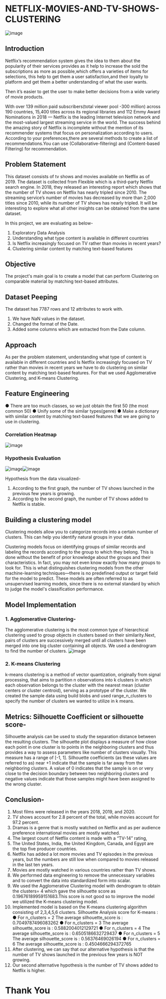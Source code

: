 # NETFLIX-MOVIES-AND-TV-SHOWS-CLUSTERING
![image](https://user-images.githubusercontent.com/91052155/184505894-15913c54-8a42-4be7-927c-10e8772dd8bf.png)

## Introduction

Netflix’s recommendation system gives the idea to them about the popularity of their services provides as it help to increase the sold the subscriptions as more as possible,which offers a varieties of items for selections, this help to get them a user satisfaction,and their loyalty to platform and get them a better understanding of what the user wants.

Then it’s easier to get the user to make better decisions from a wide variety of movie products.

With over 139 million paid subscribers(total viewer pool -300 million) across 190 countries, 15,400 titles across its regional libraries and 112 Emmy Award Nominations in 2018 — Netflix is the leading Internet television network and the most-valued largest streaming service in the world. The success behind the amazing story of Netflix is incomplete without the mention of its recommender systems that focus on personalization according to users. According to your preferences,there are several methods to create a list of recommendations.You can use  (Collaborative-filtering) and (Content-based Filtering) for recommendation.

## Problem Statement
This dataset consists of tv shows and movies available on Netflix as of 2019. The dataset is collected from Flexible which is a third-party Netflix search engine.
In 2018, they released an interesting report which shows that the number of TV shows on Netflix has nearly tripled since 2010. The streaming service’s number of movies has decreased by more than 2,000 titles since 2010, while its number of TV shows has nearly tripled. It will be interesting to explore what all other insights can be obtained from the same dataset.

In this project, we are evaluating as below-
1.	Exploratory Data Analysis
2.	Understanding what type content is available in different countries
3.	Is Netflix increasingly focused on TV rather than movies in recent years?
4.	Clustering similar content by matching text-based features

## Objective
The project's main goal is to create a model that can perform Clustering on comparable material by matching text-based attributes.
## Dataset Peeping
The dataset has 7787 rows and 12 attributes to work with. 
1.	We have NaN values in the  dataset.
2.	Changed the format of the Date.
3.	Added some columns which are extracted from the Date column.
## Approach
As per the problem statement, understanding what type of content is available in different countries and Is Netflix increasingly focused on TV rather than movies in recent years we have to do clustering on similar content by matching text-based features. For that we used Agglomerative Clustering, and K-means Clustering.
## Feature Engineering
●	There are too much classes, so we just obtain the first 50 (the most common 50)
●	Unify some of the similar types(genre)
●	Make a dictionary with similar content by matching text-based features that we are going to use in clustering. 
### Correlation Heatmap
![image](https://user-images.githubusercontent.com/91052155/184506111-945bf8a5-b0ac-4731-92af-5f50a584df31.png)

### Hypothesis Evaluation
![image](https://user-images.githubusercontent.com/91052155/184506129-f01bbfa6-7fe2-4680-8608-8f29d1f3313d.png)![image](https://user-images.githubusercontent.com/91052155/184506320-5a87ab67-fe46-47a4-ad44-d01149ed69c9.png)



Hypothesis from the data visualized-
1. According to the first graph, the number of TV shows launched in the previous few years is growing.
2. According to the second graph, the number of TV shows added to Netflix is stable.
## Building a clustering model
Clustering models allow you to categorize records into a certain number of clusters. This can help you identify natural groups in your data.

Clustering models focus on identifying groups of similar records and labeling the records according to the group to which they belong. This is done without the benefit of prior knowledge about the groups and their characteristics. In fact, you may not even know exactly how many groups to look for. This is what distinguishes clustering models from the other machine-learning techniques—there is no predefined output or target field for the model to predict. These models are often referred to as unsupervised learning models, since there is no external standard by which to judge the model's classification performance.
## Model Implementation
### 1.	Agglomerative Clustering-
The agglomerative clustering is the most common type of hierarchical clustering used to group objects in clusters based on their similarity.Next, pairs of clusters are successively merged until all clusters have been merged into one big cluster containing all objects.
We used a dendrogram to find the number of clusters. 
![image](https://user-images.githubusercontent.com/91052155/184506197-a1786a10-787b-499e-8768-de24f46bb8f8.png)
### 2.	K-means Clustering
k-means clustering is a method of vector quantization, originally from signal processing, that aims to partition n observations into k clusters in which each observation belongs to the cluster with the nearest mean (cluster centers or cluster centroid), serving as a prototype of the cluster.
We created the sample data using build blobs and used range_n_clusters to specify the number of clusters we wanted to utilize in k means.
## Metrics: Silhouette Coefficient or silhouette score-
Silhouette analysis can be used to study the separation distance between the resulting clusters. The silhouette plot displays a measure of how close each point in one cluster is to points in the neighboring clusters and thus provides a way to assess parameters like number of clusters visually. This measure has a range of [-1, 1].
Silhouette coefficients (as these values are referred to as) near +1 indicate that the sample is far away from the neighboring clusters. A value of 0 indicates that the sample is on or very close to the decision boundary between two neighboring clusters and negative values indicate that those samples might have been assigned to the wrong cluster.
## Conclusion-
1.	Most films were released in the years 2018, 2019, and 2020.
2.	TV shows account for 2.8 percent of the total, while movies account for 97.2 percent.
3.	Dramas is a genre that is mostly watched on Netflix and as per audience preference international movies are mostly watched.
4.	The largest count of Netflix content is made with a “TV-14” rating,
5.	The United States, India, the United Kingdom, Canada, and Egypt are the top five producer countries.
6.	Netflix has added a lot more movies and TV episodes in the previous years, but the numbers are still low when compared to movies released in the last ten years.
7.	Movies are mostly watched in various countries rather than TV shows.
8.	We performed data engineering to remove the unnecessary variables and to convert the data into standardized form into scalar.
9.	We used the Agglomerative Clustering model with dendrogram to obtain the clusters= 4 which gave the silhouette score as 0.19676189959151683.This score is not good so to improve the model we utilized the K-means clustering model.
10.	Implemented model is based on the K-means clustering algorithm consisting of 2,3,4,5,6 clusters.
Silhouette Analysis score for K-means :
●	For n_clusters = 2 The average silhouette_score is : 0.7049787496083262
●	For n_clusters = 3 The average silhouette_score is : 0.5882004012129721
●	For n_clusters = 4 The average silhouette_score is : 0.6505186632729437
●	For n_clusters = 5 The average silhouette_score is : 0.56376469026194
●	For n_clusters = 6 The average silhouette_score is : 0.4504666294372765
11.	After clustering, we can say that our alternative hypothesis is that the number of TV shows launched in the previous few years is NOT growing.
12.	Our second alternative hypothesis is the number of TV shows added to Netflix is higher.

# Thank You

